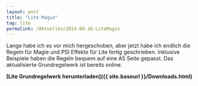 ```yaml
---
layout: post
title: "Lite Magie"
tag: lite
permalink: /Aktuelles/2014-08-16-LiteMagie
---
```



Lange habe ich es vor mich hergeschoben, aber jetzt habe ich endlich die Regeln für Magie und PSI Effekte für Lite fertig geschrieben. Inklusive Beispiele haben die Regeln bequem auf eine A5 Seite gepasst. Das aktualisierte Grundregelwerk ist bereits online.

**[Lite Grundregelwerk herunterladen]({{ site.baseurl }}/Downloads.html)**


